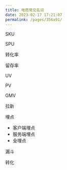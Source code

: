 ```yaml
---
title: 电商常见名词
date: 2023-02-17 17:21:07
permalink: /pages/356a91/
---
```


SKU

SPU

转化率

留存率

UV

PV

GMV

拉新

埋点
- 客户端埋点
- 服务端埋点
- 全埋点

漏斗

转化

